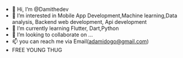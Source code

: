 - 👋 Hi, I’m @Damithedev
- 👀 I’m interested in Mobile App Development,Machine learning,Data analysis, Backend web development, Api development
- 🌱 I’m currently learning Flutter, Dart,Python
- 💞️ I’m looking to collaborate on ...
- 📫 you can reach me via Email(adamidogo@gmail.com)
- FREE YOUNG THUG

<!---
Damithedev/Damithedev is a ✨ special ✨ repository because its `README.md` (this file) appears on your GitHub profile.
You can click the Preview link to take a look at your changes.
--->
